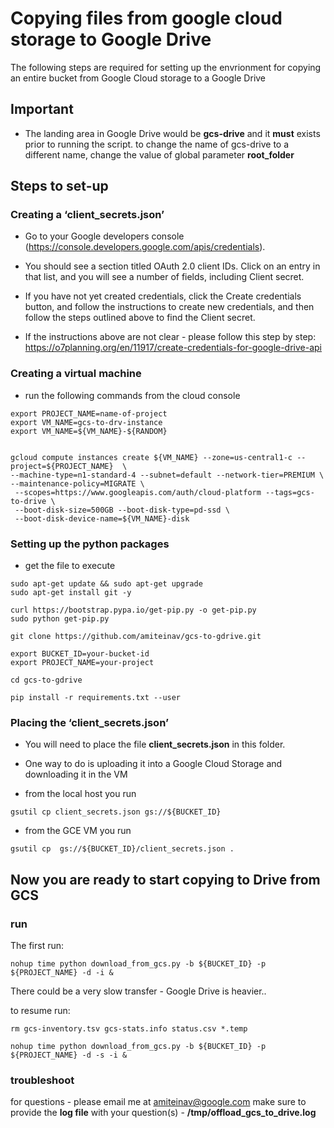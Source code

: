 # Copying files from google cloud storage to Google Drive

The following steps are required for setting up the envrionment for copying an entire bucket from Google Cloud storage to a Google Drive

## Important ##

* The landing area in Google Drive would be **gcs-drive** and it **must** exists prior to running the script. to change the name of gcs-drive to a different name, change the value of global parameter **root_folder**

## Steps to set-up ##

### Creating a ‘client_secrets.json’ ###

* Go to your Google developers console (https://console.developers.google.com/apis/credentials). 
* You should see a section titled OAuth 2.0 client IDs. Click on an entry in that list, and you will see a number of fields, including Client secret.
* If you have not yet created credentials, click the Create credentials button, and follow the instructions to create new credentials, and then follow the steps outlined above to find the Client secret.

* If the instructions above are not clear - please follow this step by step: https://o7planning.org/en/11917/create-credentials-for-google-drive-api


### Creating a virtual machine ###
* run the following commands from the cloud console
```
export PROJECT_NAME=name-of-project
export VM_NAME=gcs-to-drv-instance
export VM_NAME=${VM_NAME}-${RANDOM}


gcloud compute instances create ${VM_NAME} --zone=us-central1-c --project=${PROJECT_NAME}  \
--machine-type=n1-standard-4 --subnet=default --network-tier=PREMIUM \
--maintenance-policy=MIGRATE \
 --scopes=https://www.googleapis.com/auth/cloud-platform --tags=gcs-to-drive \
 --boot-disk-size=500GB --boot-disk-type=pd-ssd \
 --boot-disk-device-name=${VM_NAME}-disk

```

### Setting up the python packages ###

* get the file to execute
```
sudo apt-get update && sudo apt-get upgrade
sudo apt-get install git -y

curl https://bootstrap.pypa.io/get-pip.py -o get-pip.py
sudo python get-pip.py

git clone https://github.com/amiteinav/gcs-to-gdrive.git

export BUCKET_ID=your-bucket-id
export PROJECT_NAME=your-project

cd gcs-to-gdrive

pip install -r requirements.txt --user
```
### Placing the ‘client_secrets.json’ ###

* You will need to place the file **client_secrets.json** in this folder. 

* One way to do is uploading it into a Google Cloud Storage and downloading it in the VM

* from the local host you run 
```
gsutil cp client_secrets.json gs://${BUCKET_ID}
```


* from the GCE VM you run 
```
gsutil cp  gs://${BUCKET_ID}/client_secrets.json .
```

## Now you are ready to start copying to Drive from GCS ##

### run ###

The first run:
```
nohup time python download_from_gcs.py -b ${BUCKET_ID} -p ${PROJECT_NAME} -d -i &
```

There could be a very slow transfer - Google Drive is heavier..

to resume run:
```
rm gcs-inventory.tsv gcs-stats.info status.csv *.temp

nohup time python download_from_gcs.py -b ${BUCKET_ID} -p ${PROJECT_NAME} -d -s -i &
```

### troubleshoot ###
for questions - please email me at amiteinav@google.com
make sure to provide the **log file** with your question(s) - **/tmp/offload_gcs_to_drive.log** 

